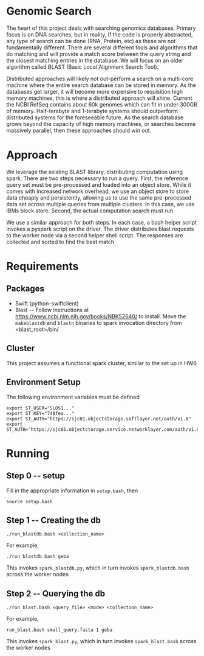 # Genomic Search

The heart of this project deals with searching genomics databases.  Primary focus is on DNA searches, but in reality, if the code is properly abstracted, any type of search can be done (RNA, Protein, etc) as these are not fundamentally different.  There are several different tools and algorithms that do matching and will provide a match score between the query string and the closest matching entries in the database.  We will focus on an older algorithm called BLAST (Basic Local Alignment Search Tool).

Distributed approaches will likely not out-perform a search on a multi-core machine where the entire search database can be stored in memory.  As the databases get larger, it will become more expensive to requisition high memory machines, this is where a distributed approach will shine.  Current the NCBI RefSeq contains about 60k genomes which can fit in under 300GB of memory.  Half-terabyte and 1-terabyte systems should outperform distributed systems for the foreseeable future.  As the search database grows beyond the capacity of high memory machines, or searches become massively parallel, then these approaches should win out.

# Approach

We leverage the existing BLAST library, distributing computation using spark. There are two steps necessary to run a query. First, the reference query set must be pre-processed and loaded into an object store. While it comes with increased network overhead, we use an object store to store data cheaply and persistently, allowing us to use the same pre-processed data set across multiple queries from multiple clusters. In this case, we use IBMs block store. Second, the actual computation search must run

We use a similar approach for both steps. In each case, a bash helper script invokes a pyspark script on the driver. The driver distributes blast requests to the worker node via a second helper shell script. The responses are collected and sorted to find the best match

# Requirements

## Packages
- Swift (python-swiftclient)
- Blast -- Follow instructions at https://www.ncbi.nlm.nih.gov/books/NBK52640/ to install. Move the `makeblastdb` and `blastn` binaries to spark invocation directory from <blast_root>/bin/
## Cluster
This project assumes a functional spark cluster, similar to the set up in HW6

## Environment Setup

The following environment variables must be defined
```
export ST_USER="SLOS1..."
export ST_KEY="748fea..."
export ST_AUTH="https://sjc01.objectstorage.softlayer.net/auth/v1.0"
export ST_AUTH="https://sjc01.objectstorage.service.networklayer.com/auth/v1.0"
```

# Running
## Step 0 -- setup

Fill in the appropriate information in `setup.bash`, then 
```
source setup.bash
```

## Step 1 -- Creating the db

```
./run_blastdb.bash <collection_name>
```
For example,
```
./run_blastdb.bash geba
```

This invokes `spark_blastdb.py`, which in turn invokes `spark_blastdb.bash` across the worker nodes

## Step 2 -- Querying the db

```
./run_blast.bash <query_file> <mode> <collection_name>
```
For example,
```
run_blast.bash small_query.fasta 1 geba
```

This invokes `spark_blast.py`, which in turn invokes `spark_blast.bash` across the worker nodes

